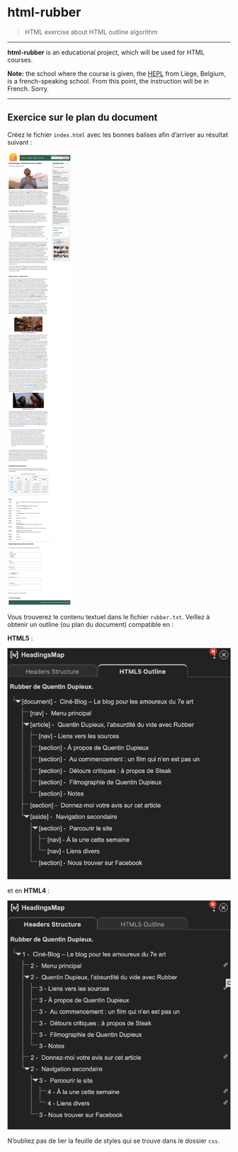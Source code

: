# html-rubber

> HTML exercise about HTML outline algorithm

* * *

**html-rubber** is an educational project, which will be used for HTML courses.

**Note:** the school where the course is given, the [HEPL](http://www.hepl.be) from Liège, Belgium, is a french-speaking school. From this point, the instruction will be in French. Sorry.

* * *

## Exercice sur le plan du document

Créez le fichier `index.html` avec les bonnes balises afin d’arriver au résultat suivant :

![Résultat attendu](assets-starter/rendu.png)


Vous trouverez le contenu textuel dans le fichier `rubber.txt`.
Veillez à obtenir un outline (ou plan du document) compatible en :

**HTML5** : 

![Résultat attendu](assets-starter/outline-html5.png)

et en **HTML4** :

![Résultat attendu](assets-starter/outline-html4.png)

N’oubliez pas de lier la feuille de styles qui se trouve dans le dossier `css`.